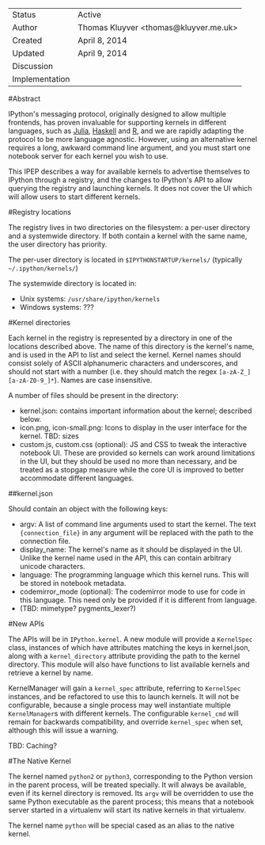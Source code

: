 <table>
<tr><td> Status </td><td> Active </td></tr>
<tr><td> Author </td><td> Thomas Kluyver &lt;thomas@kluyver.me.uk&gt;</td></tr>
<tr><td> Created </td><td> April 8, 2014</td></tr>
<tr><td> Updated </td><td> April 9, 2014</td></tr>
<tr><td> Discussion </td><td>  </td></tr>
<tr><td> Implementation </td><td>  </td></tr>
</table>

#Abstract

IPython's messaging protocol, originally designed to allow multiple frontends, has proven invaluable for supporting kernels in different languages, such as [Julia](https://github.com/JuliaLang/IJulia.jl), [Haskell](https://github.com/gibiansky/IHaskell) and [R](https://github.com/takluyver/IRkernel/), and we are rapidly adapting the protocol to be more language agnostic. However, using an alternative kernel requires a long, awkward command line argument, and you must start one notebook server for each kernel you wish to use.

This IPEP describes a way for available kernels to advertise themselves to IPython through a registry, and the changes to IPython's API to allow querying the registry and launching kernels. It does not cover the UI which will allow users to start different kernels.

#Registry locations

The registry lives in two directories on the filesystem: a per-user directory and a systemwide directory. If both contain a kernel with the same name, the user directory has priority.

The per-user directory is located in `$IPYTHONSTARTUP/kernels/` (typically `~/.ipython/kernels/`)

The systemwide directory is located in:
* Unix systems: `/usr/share/ipython/kernels`
* Windows systems: ???

#Kernel directories

Each kernel in the registry is represented by a directory in one of the locations described above. The name of this directory is the kernel's name, and is used in the API to list and select the kernel. Kernel names should consist solely of ASCII alphanumeric characters and underscores, and should not start with a number (i.e. they should match the regex `[a-zA-Z_][a-zA-Z0-9_]*`). Names are case insensitive.

A number of files should be present in the directory:

* kernel.json: contains important information about the kernel; described below.
* icon.png, icon-small.png: Icons to display in the user interface for the kernel. TBD: sizes
* custom.js, custom.css (optional): JS and CSS to tweak the interactive notebook UI. These are provided so kernels can work around limitations in the UI, but they should be used no more than necessary, and be treated as a stopgap measure while the core UI is improved to better accommodate different languages.

##kernel.json

Should contain an object with the following keys:

* argv: A list of command line arguments used to start the kernel. The text `{connection_file}` in any argument will be replaced with the path to the connection file.
* display_name: The kernel's name as it should be displayed in the UI. Unlike the kernel name used in the API, this can contain arbitrary unicode characters.
* language: The programming language which this kernel runs. This will be stored in notebook metadata.
* codemirror_mode (optional): The codemirror mode to use for code in this language. This need only be provided if it is different from language.
* (TBD: mimetype? pygments_lexer?)

#New APIs

The APIs will be in `IPython.kernel`. A new module will provide a `KernelSpec` class, instances of which have attributes matching the keys in kernel.json, along with a `kernel_directory` attribute providing the path to the kernel directory. This module will also have functions to list available kernels and retrieve a kernel by name.

KernelManager will gain a `kernel_spec` attribute, referring to `KernelSpec` instances, and be refactored to use this to launch kernels. It will not be configurable, because a single process may well instantiate multiple `KernelManager`s with different kernels. The configurable `kernel_cmd` will remain for backwards compatibility, and override `kernel_spec` when set, although this will issue a warning.

TBD: Caching?

#The Native Kernel

The kernel named `python2` or `python3`, corresponding to the Python version in the parent process, will be treated specially. It will always be available, even if its kernel directory is removed. Its `argv` will be overridden to use the same Python executable as the parent process; this means that a notebook server started in a virtualenv will start its native kernels in that virtualenv.

The kernel name `python` will be special cased as an alias to the native kernel.
